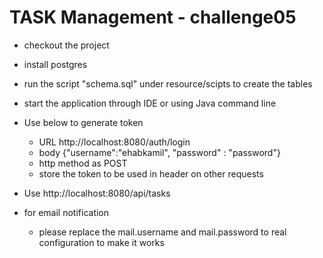 # TASK Management - challenge05

* checkout the project
* install postgres
* run the script "schema.sql" under resource/scipts to create the tables
* start the application through IDE or using Java command line
* Use below to generate token
  * URL http://localhost:8080/auth/login
  * body {"username":"ehabkamil", "password" : "password"}
  * http method as POST
  * store the token to be used in header on other requests
* Use http://localhost:8080/api/tasks

* for email notification 
  * please replace the mail.username and mail.password to real configuration to make it works

